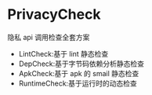 # PrivacyCheck
隐私 api 调用检查全套方案

- LintCheck:基于 lint 静态检查
- DepCheck:基于字节码依赖分析静态检查
- ApkCheck:基于 apk 的 smail 静态检查
- RuntimeCheck:基于运行时的动态检查